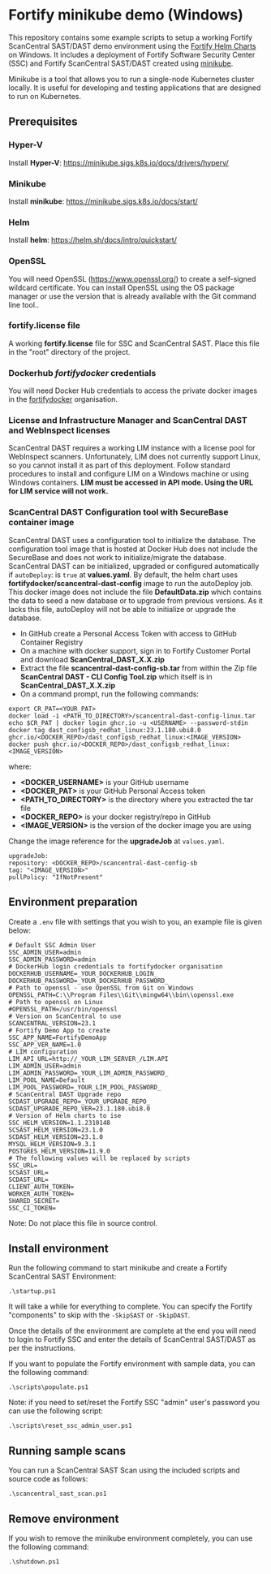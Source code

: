 # Fortify minikube demo (Windows)

This repository contains some example scripts to setup a working Fortify ScanCentral SAST/DAST
demo environment using the [Fortify Helm Charts](https://github.com/fortify/helm3-charts) on Windows. 
It includes a deployment of Fortify Software Security Center (SSC) and Fortify ScanCentral SAST/DAST created using 
[minikube](https://minikube.sigs.k8s.io/docs/). 

Minikube is a tool that allows you to run a single-node Kubernetes cluster locally. It is useful for developing and testing applications that are designed to run on Kubernetes.

## Prerequisites

### Hyper-V

Install **Hyper-V**: https://minikube.sigs.k8s.io/docs/drivers/hyperv/

### Minikube

Install **minikube**: https://minikube.sigs.k8s.io/docs/start/

### Helm

Install **helm**: https://helm.sh/docs/intro/quickstart/

### OpenSSL

You will need OpenSSL (https://www.openssl.org/) to create a self-signed wildcard certificate. You can install OpenSSL 
using the OS package manager or use the version that is already available with the Git command line tool..

### fortify.license file

A working **fortify.license** file for SSC and ScanCentral SAST.
Place this file in the "root" directory of the project.

### Dockerhub ***fortifydocker*** credentials

You will need Docker Hub credentials to access the private docker images in the [fortifydocker](https://hub.docker.com/u/fortifydocker) organisation.

### License and Infrastructure Manager and ScanCentral DAST and WebInspect licenses

ScanCentral DAST requires a working LIM instance with a license pool for WebInspect scanners. Unfortunately, LIM does not currently support Linux, so you cannot install it as part of this deployment.
Follow standard procedures to install and configure LIM on a Windows machine or using Windows containers. **LIM must be accessed in API mode. Using the URL for LIM service will not work.**

### ScanCentral DAST Configuration tool with SecureBase container image

ScanCentral DAST uses a configuration tool to initialize the database. 
The configuration tool image that is hosted at Docker Hub does not include the SecureBase and does not work to initialize/migrate the database.
ScanCentral DAST can be initialized, upgraded or configured automatically if `autoDeploy`: is `true` at **values.yaml**.
By default, the helm chart uses **fortifydocker/scancentral-dast-config** image to run the autoDeploy job.
This docker image does not include the file **DefaultData.zip** which contains the data to seed a new database or to upgrade
from previous versions. As it lacks this file, autoDeploy will not be able to initialize or upgrade the database.

- In GitHub create a Personal Access Token with access to GitHub Container Registry
- On a machine with docker support, sign in to Fortify Customer Portal and download **ScanCentral_DAST_X.X.zip**
- Extract the file **scancentral-dast-config-sb.tar** from within the Zip file **ScanCentral DAST - CLI Config Tool.zip** which itself is in **ScanCentral_DAST_X.X.zip**
- On a command prompt, run the following commands:

```
export CR_PAT=<YOUR_PAT>
docker load -i <PATH_TO_DIRECTORY>/scancentral-dast-config-linux.tar
echo $CR_PAT | docker login ghcr.io -u <USERNAME> --password-stdin
docker tag dast_configsb_redhat_linux:23.1.180.ubi8.0 ghcr.io/<DOCKER_REPO>/dast_configsb_redhat_linux:<IMAGE_VERSION>
docker push ghcr.io/<DOCKER_REPO>/dast_configsb_redhat_linux:<IMAGE_VERSION>
```

where:
- **<DOCKER_USERNAME>** is your GitHub username
- **<DOCKER_PAT>** is your GitHub Personal Access token
- **<PATH_TO_DIRECTORY>** is the directory where you extracted the tar file
- **<DOCKER_REPO>** is your docker registry/repo in GitHub
- **<IMAGE_VERSION>** is the version of the docker image you are using

Change the image reference for the **upgradeJob** at `values.yaml`.

```
upgradeJob:
repository: <DOCKER_REPO>/scancentral-dast-config-sb
tag: "<IMAGE_VERSION>"
pullPolicy: "IfNotPresent"
```

## Environment preparation

Create a `.env` file with settings that you wish to you, an example file is given below:

```aidl
# Default SSC Admin User
SSC_ADMIN_USER=admin
SSC_ADMIN_PASSWORD=admin
# DockerHub login credentials to fortifydocker organisation
DOCKERHUB_USERNAME=_YOUR_DOCKERHUB_LOGIN_
DOCKERHUB_PASSWORD=_YOUR_DOCKERHUB_PASSWORD_
# Path to openssl - use OpenSSL from Git on Windows
OPENSSL_PATH=C:\\Program Files\\Git\\mingw64\\bin\\openssl.exe
# Path to openssl on Linux
#OPENSSL_PATH=/usr/bin/openssl
# Version on ScanCentral to use
SCANCENTRAL_VERSION=23.1
# Fortify Demo App to create
SSC_APP_NAME=FortifyDemoApp
SSC_APP_VER_NAME=1.0
# LIM configuration
LIM_API_URL=http://_YOUR_LIM_SERVER_/LIM.API
LIM_ADMIN_USER=admin
LIM_ADMIN_PASSWORD=_YOUR_LIM_ADMIN_PASSWORD_
LIM_POOL_NAME=Default
LIM_POOL_PASSWORD=_YOUR_LIM_POOL_PASSWORD_
# ScanCentral DAST Upgrade repo
SCDAST_UPGRADE_REPO=_YOUR_UPGRADE_REPO_
SCDAST_UPGRADE_REPO_VER=23.1.180.ubi8.0
# Version of Helm charts to ise
SSC_HELM_VERSION=1.1.2310148
SCSAST_HELM_VERSION=23.1.0
SCDAST_HELM_VERSION=23.1.0
MYSQL_HELM_VERSION=9.3.1
POSTGRES_HELM_VERSION=11.9.0
# The following values will be replaced by scripts
SSC_URL=
SCSAST_URL=
SCDAST_URL=
CLIENT_AUTH_TOKEN=
WORKER_AUTH_TOKEN=
SHARED_SECRET=
SSC_CI_TOKEN=
```
Note: Do not place this file in source control.

## Install environment

Run the following command to start minikube and create a Fortify ScanCentral SAST Environment:

```aidl
.\startup.ps1
```

It will take a while for everything to complete. You can specify the Fortify "components"
to skip with the `-SkipSAST` or `-SkipDAST`.

Once the details of the environment are complete at the end you will need to login to Fortify
SSC and enter the details of ScanCentral SAST/DAST as per the instructions.

If you want to populate the Fortify environment with sample data, you can the following command:

```aidl
.\scripts\populate.ps1
```

Note: if you need to set/reset the Fortify SSC "admin" user's password you can use the following script:

```aidl
.\scripts\reset_ssc_admin_user.ps1
```

## Running sample scans

You can run a ScanCentral SAST Scan using the included scripts and source code as follows:

```aidl
.\scancentral_sast_scan.ps1
```

## Remove environment

If you wish to remove the minikube environment completely, you can use the following command:

```aidl
.\shutdown.ps1
```
